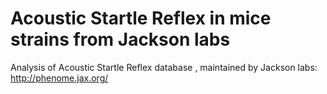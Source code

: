 # Acoustic Startle Reflex in mice strains from Jackson labs

Analysis of Acoustic Startle Reflex database , maintained by Jackson labs: http://phenome.jax.org/
